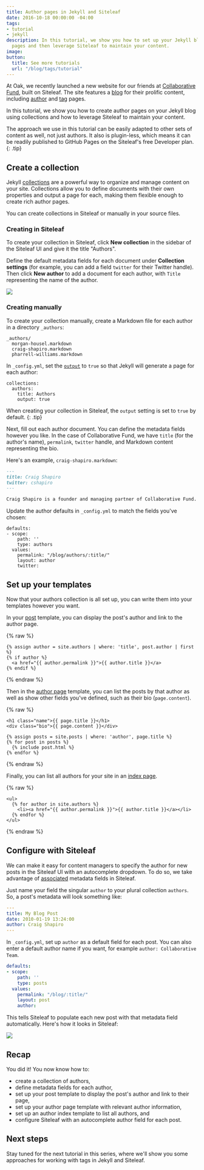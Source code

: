 ```yaml
---
title: Author pages in Jekyll and Siteleaf
date: 2016-10-18 00:00:00 -04:00
tags:
- tutorial
- jekyll
description: In this tutorial, we show you how to set up your Jekyll blog with author
  pages and then leverage Siteleaf to maintain your content.
image: 
button:
  title: See more tutorials
  url: "/blog/tags/tutorial"
---
```


At Oak, we recently launched a new website for our friends at [Collaborative Fund](http://www.collaborativefund.com/), built on Siteleaf. The site features a [blog](http://www.collaborativefund.com/blog/) for their prolific content, including [author](http://www.collaborativefund.com/blog/authors/morgan/) and [tag](http://www.collaborativefund.com/blog/tags/featured/) pages.

In this tutorial, we show you how to create author pages on your Jekyll blog using collections and how to leverage Siteleaf to maintain your content.


The approach we use in this tutorial can be easily adapted to other sets of content as well, not just authors. It also is plugin-less, which means it can be readily published to GitHub Pages on the Siteleaf's free Developer plan.
{: .tip}

## Create a collection

Jekyll [collections](https://jekyllrb.com/docs/collections/) are a powerful way to organize and manage content on your site. Collections allow you to define documents with their own properties and output a page for each, making them flexible enough to create rich author pages.

You can create collections in Siteleaf or manually in your source files.

### Creating in Siteleaf

To create your collection in Siteleaf, click **New collection** in the sidebar of the Siteleaf UI and give it the title "Authors".

Define the default metadata fields for each document under **Collection settings** (for example, you can add a field `twitter` for their Twitter handle). Then click **New author** to add a document for each author, with `Title` representing the name of the author.

![](/uploads/author-collection.png)

### Creating manually

To create your collection manually, create a Markdown file for each author in a directory `_authors`:

```
_authors/
  morgan-housel.markdown
  craig-shapiro.markdown
  pharrell-williams.markdown
```

In `_config.yml`, set the [`output`](https://jekyllrb.com/docs/collections/#step-3-optionally-render-your-collections-documents-into-independent-files) to `true` so that Jekyll will generate a page for each author:

```
collections:
  authors:
    title: Authors
    output: true
```

When creating your collection in Siteleaf, the `output` setting is set to `true` by default.
{: .tip}

Next, fill out each author document. You can define the metadata fields however you like. In the case of Collaborative Fund, we have `title` (for the author's name), `permalink`, `twitter` handle, and Markdown content representing the bio.

Here's an example, `craig-shapiro.markdown`:

```markdown
---
title: Craig Shapiro
twitter: cshapiro
---

Craig Shapiro is a founder and managing partner of Collaborative Fund.
```

Update the author defaults in `_config.yml` to match the fields you've chosen:

```
defaults:
- scope:
    path: ''
    type: authors
  values:
    permalink: "/blog/authors/:title/"
    layout: author
    twitter: 
```

## Set up your templates

Now that your authors collection is all set up, you can write them into your templates however you want.

In your [post](http://www.collaborativefund.com/blog/the-villain-test/) template, you can display the post's author and link to the author page.

{% raw %}
```liquid
{% assign author = site.authors | where: 'title', post.author | first %}
{% if author %}
  <a href="{{ author.permalink }}">{{ author.title }}</a>
{% endif %}
```
{% endraw %}

Then in the [author page](http://www.collaborativefund.com/blog/authors/craig/) template, you can list the posts by that author as well as show other fields you've defined, such as their bio (`page.content`).

{% raw %}
```liquid
<h1 class="name">{{ page.title }}</h1>
<div class="bio">{{ page.content }}</div>

{% assign posts = site.posts | where: 'author', page.title %}
{% for post in posts %}
  {% include post.html %}
{% endfor %}

```
{% endraw %}

Finally, you can list all authors for your site in an [index page](http://www.collaborativefund.com/blog/authors/).

{% raw %}
```liquid
<ul>
  {% for author in site.authors %}
    <li><a href="{{ author.permalink }}">{{ author.title }}</a></li>
  {% endfor %}
</ul>
```
{% endraw %}

## Configure with Siteleaf

We can make it easy for content managers to specify the author for new posts in the Siteleaf UI with an autocomplete dropdown. To do so, we take advantage of [associated](https://learn.siteleaf.com/content/metadata/#collection-fields) metadata fields in Siteleaf.

Just name your field the singular `author` to your plural collection `authors`. So, a post's metadata will look something like:

```yml
---
title: My Blog Post
date: 2010-01-19 13:24:00
author: Craig Shapiro
---
```

In `_config.yml`, set up `author` as a default field for each post. You can also enter a default author name if you want, for example `author: Collaborative Team`.

```yml
defaults:
- scope:
    path: ''
    type: posts
  values:
    permalink: "/blog/:title/"
    layout: post
    author: 
```

This tells Siteleaf to populate each new post with that metadata field automatically. Here's how it looks in Siteleaf:

![](/uploads/author-select.gif)

## Recap

You did it! You now know how to:

- create a collection of authors,
- define metadata fields for each author,
- set up your post template to display the post's author and link to their page,
- set up your author page template with relevant author information,
- set up an author index template to list all authors, and
- configure Siteleaf with an autocomplete author field for each post.

## Next steps

Stay tuned for the next tutorial in this series, where we'll show you some approaches for working with tags in Jekyll and Siteleaf.
